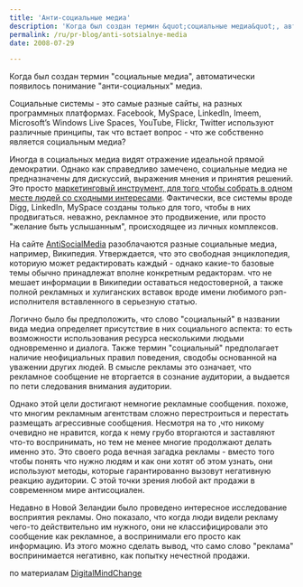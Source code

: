 ```yaml
---
title: 'Анти-социальные медиа'
description: 'Когда был создан термин &quot;социальные медиа&quot;, автоматически появилось понимание &quot;анти-социальных&quot; медиа.'
permalink: /ru/pr-blog/anti-sotsialnye-media
date: 2008-07-29

---
```


Когда был создан термин "социальные медиа", автоматически появилось понимание "анти-социальных" медиа.

Социальные системы - это самые разные сайты, на разных программных платформах. Facebook, MySpace, LinkedIn, Imeem, Microsoft’s Windows Live Spaces, YouTube, Flickr, Twitter используют различные принципы, так что встает вопрос - что же собственно является социальным медиа?

Иногда в социальных медиа видят отражение идеальной прямой демократии. Однако как справедливо замечено, социальные медиа не предназначены для дискуссий, выражения мнения и принятия решений. Это просто <a href="https://www.1938media.com/anti-social-media/">маркетинговый инструмент, для того чтобы собрать в одном месте людей со сходными интересами</a>. Фактически, все системы вроде Digg, LinkedIn, MySpace созданы только для того, чтобы в них продвигаться. неважно, рекламное это продвижение, или просто "желание быть услышанным", происходящее из личных комплексов.

На сайте <a href="https://antisocialmedia.net/?p=28">AntiSocialMedia</a> разоблачаются разные социальные медиа, например, Википедия. Утверждается, что это свободная энциклопедия, коториую может редактировать каждый - однако какие-то базовые темы обычно принадлежат вполне конкретным редакторам. что не мешает информации в Википедии оставаться недостоверной, а также полной рекламных и хулиганских вставок вроде имени любимого рэп-исполнителя вставленного в серьезную статью.

Логично было бы предположить, что слово "социальный" в названии вида медиа определяет присутствие в них социального аспекта: то есть возможности использования ресурса несколькими людьми одновременно и диалога. Также термин "социальный" предполагает наличие неофициальных правил поведения, сводобы основанной на уважении других людей. В смысле рекламы это означает, что рекламное сообщение не вторгается в сознание аудитории, а выдается по пети следования внимания аудитории.

Однако этой цели достигают немногие рекламные сообщения. похоже, что многим рекламным агентствам сложно перестроиться и перестать размещать агрессивные сообщения. Несмотря на то ,что никому очевидно не нравится, когда к нему грубо вторгаются и заставляют что-то воспринимать, но тем не менее многие продолжают делать именно это. Это своего рода вечная загадка рекламы - вместо того чтобы понять что нужно людям и как они хотят об этом узнать, они используют методы, которые гарантированно вызовут негативную реакцию аудитории. С этой точки зрения любой акт продажи в современном мире антисоциален.

Недавно в Новой Зеландии было проведено интересное исследование восприятия рекламы. Оно показало, что когда люди видели рекламу чего-то действительно им нужного, они не классифицировали это сообщение как рекламное, а воспринимали его просто как информацию. Из этого можно сделать вывод, что само слово "реклама" воспринимается негативно, как попытку нечестной продажи.

по материалам <a href="https://www.digitalmindchange.com/2008/07/if-its-not-social-media-is-it-anti.html">DigitalMindChange</a>

